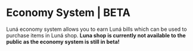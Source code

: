 # Economy System \| BETA

Luná economy system allows you to earn Luná bills which can be used to purchase items in Luná shop. **Luna shop is currently not available to the public as the economy system is still in beta!**


